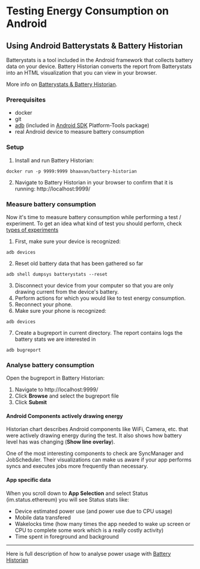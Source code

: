 # Testing Energy Consumption on Android

## Using Android Batterystats & Battery Historian

Batterystats is a tool included in the Android framework that collects battery data on your device. Battery Historian converts the report from Batterystats into an HTML visualization that you can view in your browser.

More info on [Batterystats & Battery Historian](https://developer.android.com/studio/profile/battery-historian.html).

### Prerequisites

- docker
- git
- [adb](https://developer.android.com/studio/command-line/adb.html) (included in [Android SDK](https://developer.android.com/studio/index.html) Platform-Tools package)
- real Android device to measure battery consumption

### Setup

1. Install and run Battery Historian:
```
docker run -p 9999:9999 bhaavan/battery-historian
```
2. Navigate to Battery Historian in your browser to confirm that it is running:
http://localhost:9999/

### Measure battery consumption

Now it's time to measure battery consumption while performing a test / experiment. To get an idea what kind of test you should perform, check [types of experiments](./QA.md)



1. First, make sure your device is recognized:
```
adb devices
```
2. Reset old battery data that has been gathered so far
```
adb shell dumpsys batterystats --reset
```
3. Disconnect your device from your computer so that you are only drawing current from the device's battery.
4. Perform actions for which you would like to test energy consumption.
5. Reconnect your phone.
6. Make sure your phone is recognized:
```
adb devices
```
7. Create a bugreport in current directory. The report contains logs the battery stats we are interested in
```
adb bugreport
```

### Analyse battery consumption

Open the bugreport in Battery Historian:
1. Navigate to http://localhost:9999/
2. Click **Browse** and select the bugreport file
3. Click **Submit**

#### Android Components actively drawing energy

Historian chart describes Android components like WiFi, Camera, etc. that were actively drawing energy during the test. It also shows how battery level has was changing (**Show line overlay**).

One of the most interesting components to check are SyncManager and JobScheduler. Their visualizations can make us aware if your app performs syncs and executes jobs more frequently than necessary.

#### App specific data

When you scroll down to **App Selection** and select Status (im.status.ethereum) you will see Status stats like:
- Device estimated power use (and power use due to CPU usage)
- Mobile data transfered
- Wakelocks time (how many times the app needed to wake up screen or CPU to complete some work which is a really costly activity)
- Time spent in foreground and background


----

Here is full description of how to analyse power usage with [Battery Historian](https://developer.android.com/topic/performance/power/battery-historian.html)


